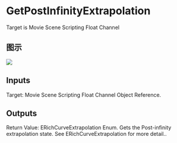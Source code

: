 # GetPostInfinityExtrapolation

Target is Movie Scene Scripting Float Channel

## 图示

![]($-20221218-20492657.png)

## Inputs

Target: Movie Scene Scripting Float Channel Object Reference.  

## Outputs

Return Value: ERichCurveExtrapolation Enum. Gets the Post-infinity extrapolation state. See ERichCurveExtrapolation for more detail..

